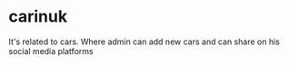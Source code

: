 # carinuk
It's related to cars. Where admin can add new cars and can share on his social media platforms
